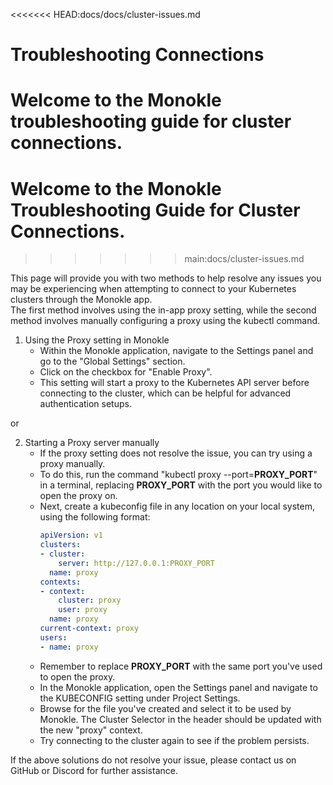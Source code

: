 <<<<<<< HEAD:docs/docs/cluster-issues.md
# Troubleshooting Connections

Welcome to the Monokle troubleshooting guide for cluster connections. 
=======
# Welcome to the Monokle Troubleshooting Guide for Cluster Connections. 
>>>>>>> main:docs/cluster-issues.md

This page will provide you with two methods to help resolve any issues you may be experiencing when attempting to connect to your Kubernetes clusters through the Monokle app.  
The first method involves using the in-app proxy setting, while the second method involves manually configuring a proxy using the kubectl command.  

1. Using the Proxy setting in Monokle 
    - Within the Monokle application, navigate to the Settings panel and go to the "Global Settings" section. 
    - Click on the checkbox for "Enable Proxy". 
    - This setting will start a proxy to the Kubernetes API server before connecting to the cluster, which can be helpful for advanced authentication setups.

or 

2. Starting a Proxy server manually
    - If the proxy setting does not resolve the issue, you can try using a proxy manually. 
    - To do this, run the command "kubectl proxy --port=**PROXY_PORT**" in a terminal, replacing **PROXY_PORT** with the port you would like to open the proxy on. 
    - Next, create a kubeconfig file in any location on your local system, using the following format:
      ```yaml
      apiVersion: v1
      clusters:
      - cluster:
          server: http://127.0.0.1:PROXY_PORT
        name: proxy
      contexts:
      - context:
          cluster: proxy
          user: proxy
        name: proxy
      current-context: proxy
      users:
      - name: proxy
      ```
    - Remember to replace **PROXY_PORT** with the same port you've used to open the proxy.
    - In the Monokle application, open the Settings panel and navigate to the KUBECONFIG setting under Project Settings.
    - Browse for the file you've created and select it to be used by Monokle. The Cluster Selector in the header should be updated with the new "proxy" context. 
    - Try connecting to the cluster again to see if the problem persists.


If the above solutions do not resolve your issue, please contact us on GitHub or Discord for further assistance.
